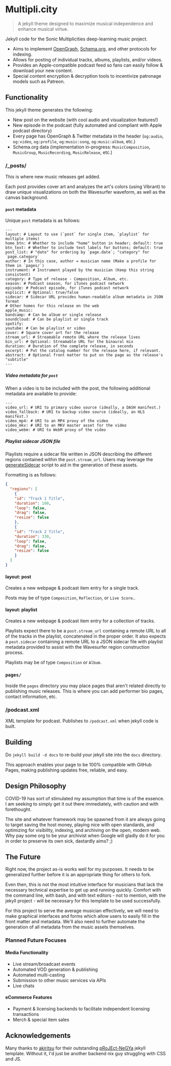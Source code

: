 # Multipli.city
> A jekyll theme designed to maximize musical independence and enhance musical virtue.

Jekyll code for the Sonic Multiplicities deep-learning music project.

* Aims to implement [OpenGraph](https://ogp.me/), [Schema.org](https://schema.org/), and other protocols for indexing.
* Allows for posting of individual tracks, albums, playlists, and/or videos.
* Provides an Apple-compatible podcast feed so fans can easily follow & download your new content.
* Special content encryption & decryption tools to incentivize patronage models such as Patreon.

## Functionality

This jekyll theme generates the following:

* New post on the website (with cool audio and visualization features!)
* New episode in the podcast (fully automated and compliant with Apple podcast directory)
* Every page has OpenGraph & Twitter metadata in the header (`og:audio`, `og:video`, `og:profile`, `og:music:song`, `og:music:album`, etc.)
* Schema.org data (implementation in-progress: `MusicComposition`, `MusicGroup`, `MusicRecording`, `MusicRelease`, etc.)

### /_posts/

This is where new music releases get added.

Each post provides cover art and analyzes the art's colors (using Vibrant) to
draw unique visualizations on both the Wavesurfer waveform, as well as the canvas
background.

#### `post` metadata

Unique `post` metadata is as follows:

```
---
layout: # Layout to use (`post` for single item, `playlist` for multiple items)
home_btn: # Whether to include "home" button in header; default: true
btn_text: # Whether to include text labels for buttons; default: true
post_list: # "date" for ordering by `page.date`; "category" for `page.category`
author: # In this case, author = musician name (Make a profile for them in `pages/`)
instrument: # Instrument played by the musician (Keep this string consistent)
category: # Type of release - Composition, Album, etc.
season: # Podcast season, for iTunes podcast network
episode: # Podcast episode, for iTunes podcast network
explicit: # Optional: true/false
sidecar: # Sidecar URL provides human-readable album metadata in JSON format
# Other homes for this release on the web
apple_music:
bandcamp: # Can be album or single release
soundcloud: # Can be playlist or single track
spotify:
youtube: # Can be playlist or video
cover: # Square cover art for the release
stream_url: # Streamable remote URL where the release lives
bin_url: # Optional: Streamable URL for the binaural mix
duration: # Duration of the complete release, in seconds
excerpt: # Put the catalog number for the release here, if relevant.
abstract: # Optional front matter to put on the page as the release's "subtitle"
---
```

##### Video metadata for `post`

When a video is to be included with the post, the following additional metadata
are available to provide:

```
---
video_url: # URI to primary video source (ideally, a DASH manifest.)
video_fallback: # URI to backup video source (ideally, an HLS manifest.)
video_mp4: # URI to an MP4 proxy of the video
video_mkv: # URI to an MKV master asset for the video
video_webm: # URI to WebM proxy of the video
```

##### Playlist sidecar JSON file

Playlists require a sidecar file written in JSON describing the different regions
contained within the `post.stream_url`. Users may leverage the
[generateSidecar](https://github.com/SacredData/generateSidecar) script to aid
in the generation of these assets.

Formatting is as follows:

```json
{
  "regions": [
    {
    "id": "Track 1 Title",
    "duration": 100,
    "loop": false,
    "drag": false,
    "resize": false
    },
    {
    "id": "Track 2 Title",
    "duration": 330,
    "loop": false,
    "drag": false,
    "resize": false
    }
  ]
}
```

#### layout: post

Creates a new webpage & podcast item entry for a single track.

Posts may be of type `Composition`, `Reflection`, or `Live Score`..

#### layout: playlist

Creates a new webpage & podcast item entry for a collection of tracks.

Playlists expect there to be a `post.stream_url` containing a remote URL to all
of the tracks in the playlist, concatenated in the proper order. It also expects
a `post.sidecar` containing a remote URL to a JSON sidecar file with playlist
metadata provided to assist with the Wavesurfer region construction process.

Playlists may be of type `Composition` or `Album`.

### `pages/`

Inside the `pages` directory you may place pages that aren't related directly to publishing music releases. This is where you can add performer bio pages, contact information, etc.

### /podcast.xml

XML template for podcast. Publishes to `/podcast.xml` when jekyll code is built.

## Building

Do `jekyll build -d docs` to re-build your jekyll site into the `docs` directory.

This approach enables your page to be 100% compatible with GitHub Pages, making publishing updates free, reliable, and easy.

## Design Philosophy

COVID-19 has sort of stimulated my assumption that time is of the essence. I am
seeking to simply get it out there immediately, with caution and with
forethought.

The site and whatever framework may be spawned from it are always going to target
saving the host money, playing nice with open standards, and optimizing for
visibility, indexing, and archiving on the open, modern web. Why pay some org
to be your archivist when Google will gladly do it for you in order to preserve
its own sick, dastardly aims? ;)

## The Future

Right now, the project as-is works well for my purposes. It needs to be
generalized further before it is an appropriate thing for others to fork.

Even then, this is not the most intuitive interface for musicians that lack the
necessary technical expertise to get up and running quickly. Comfort with the
command line, with bash, and with text editors - not to mention, with the jekyll
project - will be necessary for this template to be used successfully.

For this project to serve the average musician effectively, we will need to make
graphical interfaces and forms which allow users to easily fill in the front
matter and metadata. We'll also need to further automate the generation of all 
metadata from the music assets themselves.

### Planned Future Focuses

#### Media Functionality

* Live stream/broadcast events
* Automated VOD generation & publishing
* Automated multi-casting
* Submission to other music services via APIs
* Live chats

#### eCommerce Features

* Payment & licensing backends to facilitate independent licensing transactions
* Merch & special item sales

## Acknowledgements

Many thanks to [akiritsu](https://github.com/akiritsu) for their outstanding
[pRoJEct-NeGYa](https://github.com/akiritsu/pRoJEct-NeGYa) jekyll template.
Without it, I'd just be another backend nix guy struggling with CSS and JS.
